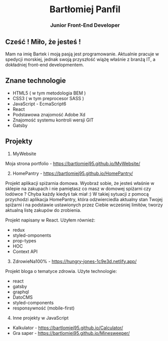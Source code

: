 <h1 align="center"> Bartłomiej Panfil </h1>
<h3 align="center"> Junior Front-End Developer </h3>

## Cześć ! Miło, że jesteś !
Mam na imię Bartek i moją pasją jest programowanie. Aktualnie pracuje w spedycji morskiej, jednak swoją przyszłość wiążę właśnie z branżą IT, a dokładniej front-end developmentem.

## Znane technologie

- HTML5 ( w tym metodologia BEM )
- CSS3 ( w tym preprocesor SASS )
- JavaScript - EcmaScript6 
- React
- Podstawowa znajomość Adobe Xd
- Znajomość systemu kontroli wersji GIT
- Gatsby 

## Projekty 

1. MyWebsite

Moja strona portfolio - https://bartlomiej95.github.io/MyWebsite/

2. HomePantry - https://bartlomiej95.github.io/HomePantry/ 

Projekt aplikacji spiżarnia domowa. Wyobraź sobie, że jesteś właśnie w sklepie na zakupach i nie pamiętasz co masz w domowej spiżarni czy lodówce ? Chyba każdy kiedyś tak miał :) W takiej sytuacji z pomocą przychodzi aplikacja HomePantry, która odzwierciedla aktualny stan Twojej spiżarni i na podstawie ustawionych przez Ciebie wcześniej limitów, tworzy aktualną listę zakupów do zrobienia. 

Projekt napisany w React. Użyłem również:

- redux
- styled-omponents
- prop-types
- HOC
- Context API

3. ZdrowieNa100% - https://hungry-jones-1c9e3d.netlify.app/

Projekt bloga o tematyce zdrowia. Użyte technologie:

- react
- gatsby
- graphql
- DatoCMS
- styled-components
- responsywność (mobile-first)

4. Inne projekty w JavaScript

- Kalkulator - https://bartlomiej95.github.io/Calculator/
- Gra saper - https://bartlomiej95.github.io/Minesweeper/



<!--
**Bartlomiej95/Bartlomiej95** is a ✨ _special_ ✨ repository because its `README.md` (this file) appears on your GitHub profile.

Here are some ideas to get you started:

- 🔭 I’m currently working on ...
- 🌱 I’m currently learning ...
- 👯 I’m looking to collaborate on ...
- 🤔 I’m looking for help with ...
- 💬 Ask me about ...
- 📫 How to reach me: ...
- 😄 Pronouns: ...
- ⚡ Fun fact: ...
-->
